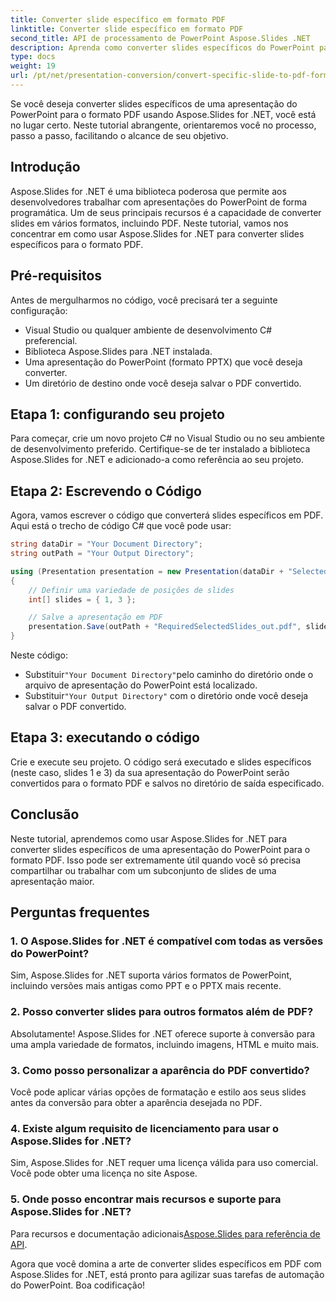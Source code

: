 ```yaml
---
title: Converter slide específico em formato PDF
linktitle: Converter slide específico em formato PDF
second_title: API de processamento de PowerPoint Aspose.Slides .NET
description: Aprenda como converter slides específicos do PowerPoint para o formato PDF usando Aspose.Slides for .NET. Guia passo a passo com exemplos de código.
type: docs
weight: 19
url: /pt/net/presentation-conversion/convert-specific-slide-to-pdf-format/
---
```



Se você deseja converter slides específicos de uma apresentação do PowerPoint para o formato PDF usando Aspose.Slides for .NET, você está no lugar certo. Neste tutorial abrangente, orientaremos você no processo, passo a passo, facilitando o alcance de seu objetivo.

## Introdução

Aspose.Slides for .NET é uma biblioteca poderosa que permite aos desenvolvedores trabalhar com apresentações do PowerPoint de forma programática. Um de seus principais recursos é a capacidade de converter slides em vários formatos, incluindo PDF. Neste tutorial, vamos nos concentrar em como usar Aspose.Slides for .NET para converter slides específicos para o formato PDF.

## Pré-requisitos

Antes de mergulharmos no código, você precisará ter a seguinte configuração:

- Visual Studio ou qualquer ambiente de desenvolvimento C# preferencial.
- Biblioteca Aspose.Slides para .NET instalada.
- Uma apresentação do PowerPoint (formato PPTX) que você deseja converter.
- Um diretório de destino onde você deseja salvar o PDF convertido.

## Etapa 1: configurando seu projeto

Para começar, crie um novo projeto C# no Visual Studio ou no seu ambiente de desenvolvimento preferido. Certifique-se de ter instalado a biblioteca Aspose.Slides for .NET e adicionado-a como referência ao seu projeto.

## Etapa 2: Escrevendo o Código

Agora, vamos escrever o código que converterá slides específicos em PDF. Aqui está o trecho de código C# que você pode usar:

```csharp
string dataDir = "Your Document Directory";
string outPath = "Your Output Directory";

using (Presentation presentation = new Presentation(dataDir + "SelectedSlides.pptx"))
{
    // Definir uma variedade de posições de slides
    int[] slides = { 1, 3 };

    // Salve a apresentação em PDF
    presentation.Save(outPath + "RequiredSelectedSlides_out.pdf", slides, SaveFormat.Pdf);
}
```

Neste código:

-  Substituir`"Your Document Directory"`pelo caminho do diretório onde o arquivo de apresentação do PowerPoint está localizado.
-  Substituir`"Your Output Directory"` com o diretório onde você deseja salvar o PDF convertido.

## Etapa 3: executando o código

Crie e execute seu projeto. O código será executado e slides específicos (neste caso, slides 1 e 3) da sua apresentação do PowerPoint serão convertidos para o formato PDF e salvos no diretório de saída especificado.

## Conclusão

Neste tutorial, aprendemos como usar Aspose.Slides for .NET para converter slides específicos de uma apresentação do PowerPoint para o formato PDF. Isso pode ser extremamente útil quando você só precisa compartilhar ou trabalhar com um subconjunto de slides de uma apresentação maior.

## Perguntas frequentes

### 1. O Aspose.Slides for .NET é compatível com todas as versões do PowerPoint?

Sim, Aspose.Slides for .NET suporta vários formatos de PowerPoint, incluindo versões mais antigas como PPT e o PPTX mais recente.

### 2. Posso converter slides para outros formatos além de PDF?

Absolutamente! Aspose.Slides for .NET oferece suporte à conversão para uma ampla variedade de formatos, incluindo imagens, HTML e muito mais.

### 3. Como posso personalizar a aparência do PDF convertido?

Você pode aplicar várias opções de formatação e estilo aos seus slides antes da conversão para obter a aparência desejada no PDF.

### 4. Existe algum requisito de licenciamento para usar o Aspose.Slides for .NET?

Sim, Aspose.Slides for .NET requer uma licença válida para uso comercial. Você pode obter uma licença no site Aspose.

### 5. Onde posso encontrar mais recursos e suporte para Aspose.Slides for .NET?

Para recursos e documentação adicionais[Aspose.Slides para referência de API](https://reference.aspose.com/slides/net/).

Agora que você domina a arte de converter slides específicos em PDF com Aspose.Slides for .NET, está pronto para agilizar suas tarefas de automação do PowerPoint. Boa codificação!